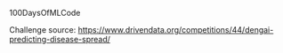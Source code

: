 100DaysOfMLCode

Challenge source: https://www.drivendata.org/competitions/44/dengai-predicting-disease-spread/
